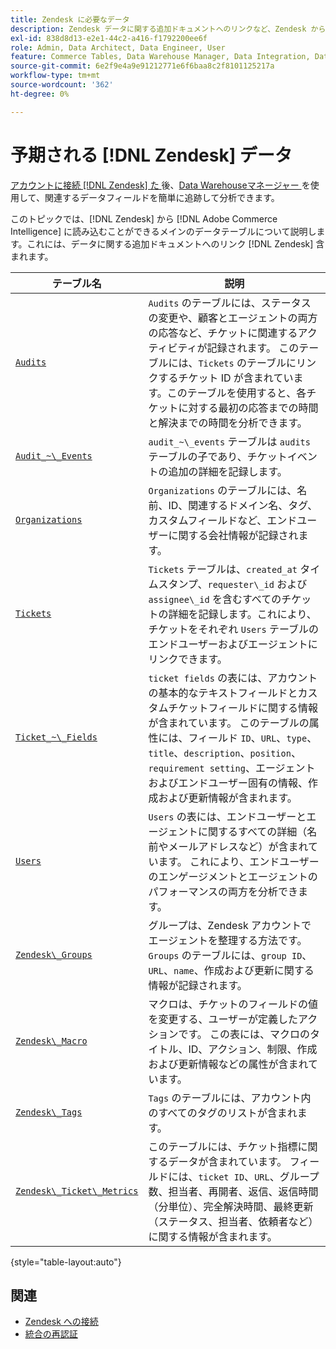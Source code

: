 ```yaml
---
title: Zendesk に必要なデータ
description: Zendesk データに関する追加ドキュメントへのリンクなど、Zendesk からCommerce Intelligenceに読み込むことができるメインデータテーブルについて説明します。
exl-id: 838d8d13-e2e1-44c2-a416-f1792200ee6f
role: Admin, Data Architect, Data Engineer, User
feature: Commerce Tables, Data Warehouse Manager, Data Integration, Data Import/Export
source-git-commit: 6e2f9e4a9e91212771e6f6baa8c2f8101125217a
workflow-type: tm+mt
source-wordcount: '362'
ht-degree: 0%

---
```


# 予期される [!DNL Zendesk] データ

[ アカウントに接続  [!DNL Zendesk]  た ](../integrations/zendesk.md) 後、[Data Warehouseマネージャー ](../../../data-analyst/data-warehouse-mgr/tour-dwm.md) を使用して、関連するデータフィールドを簡単に追跡して分析できます。

このトピックでは、[!DNL Zendesk] から [!DNL Adobe Commerce Intelligence] に読み込むことができるメインのデータテーブルについて説明します。これには、データに関する追加ドキュメントへのリンク [!DNL Zendesk] 含まれます。

| テーブル名 | 説明 |
|-----|-----|
| [`Audits`](https://developer.zendesk.com/rest_api/docs/core/ticket_audits) | `Audits` のテーブルには、ステータスの変更や、顧客とエージェントの両方の応答など、チケットに関連するアクティビティが記録されます。 このテーブルには、`Tickets` のテーブルにリンクするチケット ID が含まれています。このテーブルを使用すると、各チケットに対する最初の応答までの時間と解決までの時間を分析できます。 |
| [`Audit_~\_Events`](https://developer.zendesk.com/rest_api/docs/core/ticket_audits#audit-events) | `audit_~\_events` テーブルは `audits` テーブルの子であり、チケットイベントの追加の詳細を記録します。 |
| [`Organizations`](https://developer.zendesk.com/rest_api/docs/core/organizations) | `Organizations` のテーブルには、名前、ID、関連するドメイン名、タグ、カスタムフィールドなど、エンドユーザーに関する会社情報が記録されます。 |
| [`Tickets`](https://developer.zendesk.com/rest_api/docs/core/tickets) | `Tickets` テーブルは、`created_at` タイムスタンプ、`requester\_id` および `assignee\_id` を含むすべてのチケットの詳細を記録します。これにより、チケットをそれぞれ `Users` テーブルのエンドユーザーおよびエージェントにリンクできます。 |
| [`Ticket_~\_Fields`](https://developer.zendesk.com/rest_api/docs/core/ticket_fields) | `ticket fields` の表には、アカウントの基本的なテキストフィールドとカスタムチケットフィールドに関する情報が含まれています。 このテーブルの属性には、フィールド `ID`、`URL`、`type`、`title`、`description`、`position`、`requirement setting`、エージェントおよびエンドユーザー固有の情報、作成および更新情報が含まれます。 |
| [`Users`](https://developer.zendesk.com/rest_api/docs/core/users) | `Users` の表には、エンドユーザーとエージェントに関するすべての詳細（名前やメールアドレスなど）が含まれています。 これにより、エンドユーザーのエンゲージメントとエージェントのパフォーマンスの両方を分析できます。 |
| [`Zendesk\_Groups`](https://developer.zendesk.com/rest_api/docs/core/groups) | グループは、Zendesk アカウントでエージェントを整理する方法です。 `Groups` のテーブルには、`group ID`、`URL`、`name`、作成および更新に関する情報が記録されます。 |
| [`Zendesk\_Macro`](https://developer.zendesk.com/rest_api/docs/core/macros) | マクロは、チケットのフィールドの値を変更する、ユーザーが定義したアクションです。 この表には、マクロのタイトル、ID、アクション、制限、作成および更新情報などの属性が含まれています。 |
| [`Zendesk\_Tags`](https://developer.zendesk.com/rest_api/docs/core/tags) | `Tags` のテーブルには、アカウント内のすべてのタグのリストが含まれます。 |
| [`Zendesk\_Ticket\_Metrics`](https://developer.zendesk.com/rest_api/docs/core/ticket_metrics#ticket-metrics) | このテーブルには、チケット指標に関するデータが含まれています。 フィールドには、`ticket ID`、`URL`、グループ数、担当者、再開者、返信、返信時間（分単位）、完全解決時間、最終更新（ステータス、担当者、依頼者など）に関する情報が含まれます。 |

{style="table-layout:auto"}

## 関連

* [Zendesk への接続](../integrations/zendesk.md)
* [ 統合の再認証 ](https://experienceleague.adobe.com/docs/commerce-knowledge-base/kb/how-to/mbi-reauthenticating-integrations.html?lang=ja)
